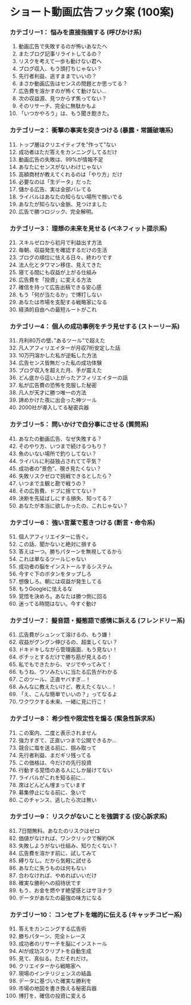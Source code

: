 # ショート動画広告フック案 (100案)

### カテゴリー1： 悩みを直接指摘する (呼びかけ系)
1. 動画広告で失敗するのが怖いあなたへ
2. またブログ記事リライトしてるの？
3. リスクを考えて一歩も動けない君へ
4. ブログ収入、もう頭打ちじゃない？
5. 先行者利益、逃すままでいいの？
6. まさか動画広告はセンスの問題とか思ってる？
7. 広告費を溶かすのが怖くて動けない…
8. 次の収益源、見つからず焦ってない？
9. そのリサーチ、完全に無駄かもよ
10. 「いつかやろう」は、もう聞き飽きた。

### カテゴリー2： 衝撃の事実を突きつける (暴露・常識破壊系)
11. トップ層はクリエイティブを”作って”ない
12. 成功者はただ答えをカンニングしてるだけ
13. 動画広告の失敗は、99%が情報不足
14. あなたにセンスがないわけじゃない
15. 高額商材が教えてくれるのは「やり方」だけ
16. 必要なのは「生データ」だった
17. 儲かる広告、実は全部バレてる
18. ライバルはあなたの知らない場所で稼いでる
19. あなたが知らない金脈、見つけました
20. 広告で勝つロジック、完全解明。

### カテゴリー3： 理想の未来を見せる (ベネフィット提示系)
21. スキルゼロから初月で利益出す方法
22. 毎朝、収益発生を確認するだけの生活
23. ブログの順位に怯える日々、終わりです
24. 法人化とタワマン移住、見えてきた
25. 寝てる間にも収益が上がる仕組み
26. 広告費を「投資」に変える方法
27. 確信を持って広告出稿できる安心感
28. もう「何が当たるか」で博打しない
29. あなたは市場を支配する戦略家になる
30. 経済的自由への最短ルートがこれ

### カテゴリー4： 個人の成功事例をチラ見せする (ストーリー系)
31. 月利80万の壁、”あるツール”で超えた
32. 凡人アフィリエイターが月収7桁安定した話
33. 10万円溶かした私が逆転した方法
34. 広告センス皆無だった私の成功体験
35. ブログ収入を超えた月、手が震えた
36. どん底から這い上がったアフィリエイターの話
37. 私が広告費の恐怖を克服した秘密
38. 凡人が天才に勝つ唯一の方法
39. 諦めかけた夜に出会った神ツール
40. 2000社が導入してる秘密兵器

### カテゴリー5： 問いかけで自分事にさせる (質問系)
41. あなたの動画広告、なぜ失敗する？
42. そのやり方、いつまで続けるつもり？
43. 魚のいない場所で釣りしてない？
44. ライバルに利益独占されてて平気？
45. 成功者の”景色”、覗き見たくない？
46. 失敗リスクゼロで挑戦できるとしたら？
47. いつまで主観と勘で戦うの？
48. その広告費、ドブに捨ててない？
49. 決断を先延ばしにする損失、知ってる？
50. あなたが本当に欲しかったの、これじゃない？

### カテゴリー6： 強い言葉で惹きつける (断言・命令系)
51. 個人アフィリエイターに告ぐ。
52. この話、聞かないと絶対に損する
53. 答えは一つ。勝ちパターンを無視してるから
54. これは単なるツールじゃない
55. 成功者の脳をインストールするシステム
56. 今すぐ下のボタンをタップしろ
57. 想像しろ。朝には収益が発生してる
58. もうGoogleに怯えるな
59. 覚悟を決めろ。あなたは勝つ側に回る
60. 迷ってる時間はない。今すぐ動け

### カテゴリー7： 擬音語・擬態語で感情に訴える (フレンドリー系)
61. 広告費がシュンッて溶けるの、もう嫌！
62. 収益がグングン伸びるの、超楽しくない？
63. ドキドキしながら管理画面、もう見ない！
64. ポチッとするだけで勝ち筋が見えるの！
65. 私でもできたから、マジでやってみて！
66. もうね、ウソみたいに当たる広告がわかる
67. このツール、正直ヤバすぎ…！
68. みんなに教えたいけど、教えたくない…！
69. 「え、こんな簡単でいいの？」ってなるよ
70. ワクワクする未来、一緒に見に行こ！

### カテゴリー8： 希少性や限定性を煽る (緊急性訴求系)
71. この案内、二度と表示されません
72. 強力すぎて、正直いつまで公開できるか…
73. 競合に塩を送る前に、掴み取って
74. 先行者利益、まだギリ残ってる
75. この価格は、今だけの先行投資
76. 行動する覚悟のある人にしか届けてない
77. ライバルがこれを知る前に…
78. 席はどんどん埋まっています
79. 募集停止になる前に、急いで
80. このチャンス、逃したら次は無い

### カテゴリー9： リスクがないことを強調する (安心訴求系)
81. 7日間無料。あなたのリスクはゼロ
82. 価値がなければ、ワンクリックで解約OK
83. 失敗しようがない仕組み、知りたくない？
84. 広告費を溶かす前に、試してみて
85. 縛りなし。だから気軽に試せる
86. あなたに失うものは何もない
87. 合わなければ、やめればいいだけ
88. 確実な勝利への招待状です
89. もう、お金を燃やす絶望感とはサヨナラ
90. データがあなたの最強の味方になる

### カテゴリー10： コンセプトを端的に伝える (キャッチコピー系)
91. 答えをカンニングする広告術
92. 勝ちパターン、完全トレース
93. 成功者のリサーチを脳にインストール
94. AIが成功スクリプトを自動生成
95. 見て、真似る。ただそれだけ。
96. クリエイターから戦略家へ
97. 現場のインテリジェンスの結晶
98. データに基づいた確実な勝利を
99. 市場の地図を書き換える秘密兵器
100. 博打を、確信の投資に変える
